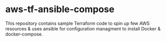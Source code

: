 # aws-tf-ansible-compose
This repository contains sample Terraform code to spin up few AWS resources & uses ansible for configuration managment to install Docker & docker-compose.
